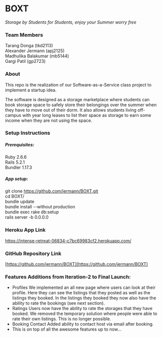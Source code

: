 # BOXT
*Storage by Students for Students, enjoy your Summer worry free*

### Team Members
Tarang Donga (tkd2113)  
Alexander Jermann (apj2125)  
Madhulika Balakumar (mb5144)  
Gargi Patil (gp2723)  

### About
This repo is the realization of our Software-as-a-Service class project to implement a startup idea. 

The software is designed as a storage marketplace where students can book storage space to safely store their belongings over the summer when they have to move out of their dorm. It also allows students living off-campus with year long leases to list their space as storage to earn some income when they are not using the space. 

### Setup Instructions
##### Prerequisites:  
Ruby 2.6.6  
Rails 5.2.1  
Bundler 1.17.3  
##### App setup:
git clone https://github.com/jermann/BOXT.git  
cd BOXT/  
bundle update  
bundle install --without production  
bundle exec rake db:setup  
rails server -b 0.0.0.0  

### Heroku App Link
https://intense-retreat-06834-c7bc69983cf2.herokuapp.com/  

### GitHub Repository Link
[https://github.com/jermann/BOXT](https://github.com/jermann/BOXT)

### Features Additions from Iteration-2 to Final Launch:
- Profiles
  We implemented an all new page where users can look at their profile. Here they can see the listings that they posted as well as the listings they booked. In the listings they booked they now also have the ability to rate the bookings (see next section).
- Ratings
  Users now have the ability to rate the storages that they have booked. We removed the temporary solution where people were able to rate their own listings. This is no longer possible.
- Booking Contact
  Added ability to contact host via email after booking.
- This is on top of all the awesome features up to now...
  
